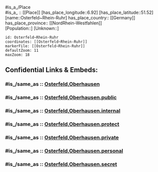 ﻿---
confidential: public
isDeleted: false
location:
- 51.52
- 6.92
mapmarker: city
mapzoom:
- 7
- 12
SpocWebEntityId: 33172
tags:
- geo/City
type: City
---

#is_a_/Place  
#is_a_ :: [[Place]] 
[has_place_longitude::6.92] 
[has_place_latitude::51.52] 
[name::Osterfeld~Rhein-Ruhr] 
has_place_country:: [[Germany]]  
has_place_province:: [[NordRhein-Westfahlen]]  
[Population::] 
[Unknown::] 


```leaflet
id: Osterfeld~Rhein-Ruhr
coordinates: [[Osterfeld~Rhein-Ruhr]] 
markerFile: [[Osterfeld~Rhein-Ruhr]] 
defaultZoom: 11 
maxZoom: 18
```


## Confidential Links & Embeds: 

### #is_/same_as :: [Osterfeld,Oberhausen](/_Standards/Earth/Continent/Europe/Europe~Central/Germany/Germany~West/Nordrhein-Westfalen/counties~NW/Oberhausen,Westfahlen/Osterfeld,Oberhausen.md) 

### #is_/same_as :: [Osterfeld,Oberhausen.public](/_public/Earth/Continent/Europe/Europe~Central/Germany/Germany~West/Nordrhein-Westfalen/counties~NW/Oberhausen,Westfahlen/Osterfeld,Oberhausen.public.md) 

### #is_/same_as :: [Osterfeld,Oberhausen.internal](/_internal/Earth/Continent/Europe/Europe~Central/Germany/Germany~West/Nordrhein-Westfalen/counties~NW/Oberhausen,Westfahlen/Osterfeld,Oberhausen.internal.md) 

### #is_/same_as :: [Osterfeld,Oberhausen.protect](/_protect/Earth/Continent/Europe/Europe~Central/Germany/Germany~West/Nordrhein-Westfalen/counties~NW/Oberhausen,Westfahlen/Osterfeld,Oberhausen.protect.md) 

### #is_/same_as :: [Osterfeld,Oberhausen.private](/_private/Earth/Continent/Europe/Europe~Central/Germany/Germany~West/Nordrhein-Westfalen/counties~NW/Oberhausen,Westfahlen/Osterfeld,Oberhausen.private.md) 

### #is_/same_as :: [Osterfeld,Oberhausen.personal](/_personal/Earth/Continent/Europe/Europe~Central/Germany/Germany~West/Nordrhein-Westfalen/counties~NW/Oberhausen,Westfahlen/Osterfeld,Oberhausen.personal.md) 

### #is_/same_as :: [Osterfeld,Oberhausen.secret](/_secret/Earth/Continent/Europe/Europe~Central/Germany/Germany~West/Nordrhein-Westfalen/counties~NW/Oberhausen,Westfahlen/Osterfeld,Oberhausen.secret.md)


